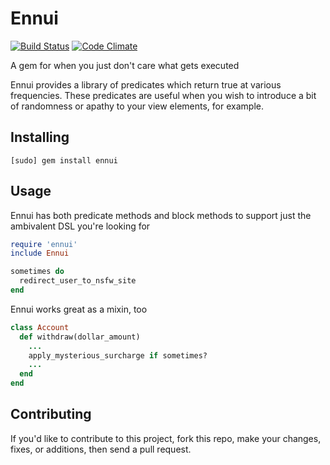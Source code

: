Ennui
==============

[![Build Status](https://travis-ci.org/toddmohney/ennui.png?branch=master)](https://travis-ci.org/toddmohney/ennui)
[![Code Climate](https://codeclimate.com/github/toddmohney/ennui.png)](https://codeclimate.com/github/toddmohney/ennui)

A gem for when you just don't care what gets executed

Ennui provides a library of predicates which return true at various frequencies.
These predicates are useful when you wish to introduce a bit of randomness or 
apathy to your view elements, for example.

Installing
--------------
    [sudo] gem install ennui

Usage
--------------
Ennui has both predicate methods and block methods to support just the ambivalent
DSL you're looking for

```ruby
require 'ennui'
include Ennui

sometimes do
  redirect_user_to_nsfw_site
end
```

Ennui works great as a mixin, too

```ruby
class Account
  def withdraw(dollar_amount)
    ...
    apply_mysterious_surcharge if sometimes?
    ...  
  end
end
``` 

Contributing
--------------
If you'd like to contribute to this project, fork this repo, make your changes,
fixes, or additions, then send a pull request.
